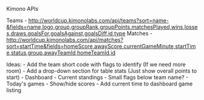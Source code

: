 

Kimono APIs

Teams - http://worldcup.kimonolabs.com/api/teams?sort=name-&fields=name,logo,group,groupRank,groupPoints,matchesPlayed,wins,losses,draws,goalsFor,goalsAgainst,goalsDiff,id,type
Matches - http://worldcup.kimonolabs.com/api/matches?sort=startTime&fields=homeScore,awayScore,currentGameMinute,startTime,status,group,awayTeamId,homeTeamId,id

Ideas:
    - Add the team short code with flags to identify (If we need more room)
    - Add a drop-down section for table stats (Just show overall points to start)
    - Dashboard
        - Current standings
            - Small flags below team name?
        - Today's games
    - Show/hide scores
    - Add current time to dashboard game listing